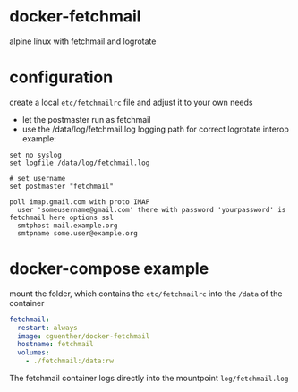 # docker-fetchmail
alpine linux with fetchmail and logrotate

# configuration
create a local `etc/fetchmailrc` file and adjust it to your own needs
 - let the postmaster run as fetchmail
 - use the /data/log/fetchmail.log logging path for correct logrotate interop
example:
```
set no syslog
set logfile /data/log/fetchmail.log

# set username
set postmaster "fetchmail"

poll imap.gmail.com with proto IMAP
  user 'someusername@gmail.com' there with password 'yourpassword' is fetchmail here options ssl
  smtphost mail.example.org
  smtpname some.user@example.org
```

# docker-compose example
mount the folder, which contains the `etc/fetchmailrc` into the `/data` of the container
```yml
fetchmail:
  restart: always
  image: cguenther/docker-fetchmail
  hostname: fetchmail
  volumes:
    - ./fetchmail:/data:rw
```
The fetchmail container logs directly into the mountpoint `log/fetchmail.log`
